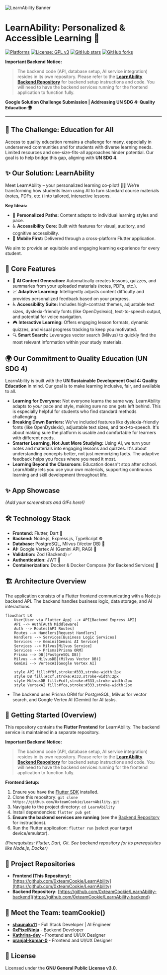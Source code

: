 ![LearnAbility Banner](https://github.com/user-attachments/assets/97f0e1ca-e42a-46ec-a676-7f4500e8b718)

# LearnAbility: Personalized & Accessible Learning 🚀

[![Platforms](https://img.shields.io/badge/Platform-Android%20%7C%20iOS%20%7C%20Web%20%7C%20Desktop-blue?logo=flutter)](https://flutter.dev) [![License: GPL v3](https://img.shields.io/badge/License-GPLv3-blue.svg)](https://www.gnu.org/licenses/gpl-3.0) [![GitHub stars](https://img.shields.io/github/stars/0xteamCookie/LearnAbility?style=social)](https://github.com/0xteamCookie/LearnAbility) [![GitHub forks](https://img.shields.io/github/forks/0xteamCookie/LearnAbility?style=social)](https://github.com/0xteamCookie/LearnAbility)

**Important Backend Notice:**
> The backend code (API, database setup, AI service integration) resides in its own repository. Please refer to the [**LearnAbility Backend Repository**](https://github.com/0xteamCookie/LearnAbility-backend) for backend setup instructions and code. You will need to have the backend services running for the frontend application to function fully.

**Google Solution Challenge Submission | Addressing UN SDG 4: Quality Education 🌍**

---

## 🤔 The Challenge: Education for All

Access to quality education remains a challenge for many, especially in underserved communities and for students with diverse learning needs. Limited resources and one-size-fits-all approaches hinder potential. Our goal is to help bridge this gap, aligning with **UN SDG 4**.

## ✨ Our Solution: LearnAbility

Meet LearnAbility – your personalized learning co-pilot! 🧑‍✈️ We're transforming how students learn using AI to turn standard course materials (notes, PDFs, etc.) into tailored, interactive lessons.

**Key Ideas:**
*   🧠 **Personalized Paths:** Content adapts to individual learning styles and pace.
*   ♿ **Accessibility Core:** Built with features for visual, auditory, and cognitive accessibility.
*   📱 **Mobile First:** Delivered through a cross-platform Flutter application.

We aim to provide an equitable and engaging learning experience for every student.

## 🌟 Core Features

*   🤖 **AI Content Generation:** Automatically creates lessons, quizzes, and summaries from your uploaded materials (notes, PDFs, etc.).
*   📈 **Adaptive Learning:** Intelligently adjusts content difficulty and provides personalized feedback based on your progress.
*   ♿ **Accessibility Suite:** Includes high-contrast themes, adjustable text sizes, dyslexia-friendly fonts (like OpenDyslexic), text-to-speech output, and potential for voice navigation.
*   🎮 **Interactive Learning:** Offers engaging lesson formats, dynamic quizzes, and visual progress tracking to keep you motivated.
*   🔍 **Smart Search:** Leverages vector search (Milvus) to quickly find the most relevant information within your study materials.

## 🌍 Our Commitment to Quality Education (UN SDG 4)

LearnAbility is built with the **UN Sustainable Development Goal 4: Quality Education** in mind. Our goal is to make learning inclusive, fair, and available to all.

*   **Learning for Everyone:** Not everyone learns the same way. LearnAbility adapts to *your* pace and style, making sure no one gets left behind. This is especially helpful for students who find standard methods challenging.
*   **Breaking Down Barriers:** We've included features like dyslexia-friendly fonts (like OpenDyslexic), adjustable text sizes, and text-to-speech. It's about making sure the platform is usable and comfortable for learners with different needs.
*   **Smarter Learning, Not Just More Studying:** Using AI, we turn your notes and materials into engaging lessons and quizzes. It's about understanding concepts better, not just memorizing facts. The adaptive feedback helps you focus where you need it most.
*   **Learning Beyond the Classroom:** Education doesn't stop after school. LearnAbility lets you use your own materials, supporting continuous learning and skill development throughout life.

## ✨ App Showcase

*(Add your screenshots and GIFs here!)*

## 🛠️ Technology Stack

*   **Frontend:** Flutter, Dart 📱
*   **Backend:** Node.js, Express.js, TypeScript ⚙️
*   **Database:** PostgreSQL, Milvus (Vector DB) 💾
*   **AI:** Google Vertex AI (Gemini API, RAG) 🧠
*   **Validation:** Zod (Backend) ✅
*   **Authentication:** JWT 🔑
*   **Containerization:** Docker & Docker Compose (for Backend Services) 🐳

## 🏗️ Architecture Overview

The application consists of a Flutter frontend communicating with a Node.js backend API. The backend handles business logic, data storage, and AI interactions.

```mermaid
flowchart LR
    User[User via Flutter App] --> API[Backend Express API]
    API --> Auth[Auth Middleware]
    Auth --> Routes[API Routes]
    Routes --> Handlers[Request Handlers]
    Handlers --> Services[Business Logic Services]
    Services --> Gemini[Gemini AI Service]
    Services --> Milvus[Milvus Service]
    Services --> Prisma[Prisma ORM]
    Prisma --> DB[(PostgreSQL DB)]
    Milvus --> MilvusDB[(Milvus Vector DB)]
    Gemini --> VertexAI[Google Vertex AI]

    style API fill:#f9f,stroke:#333,stroke-width:2px
    style DB fill:#ccf,stroke:#333,stroke-width:2px
    style MilvusDB fill:#cdf,stroke:#333,stroke-width:2px
    style VertexAI fill:#fca,stroke:#333,stroke-width:2px
```
*   The backend uses Prisma ORM for PostgreSQL, Milvus for vector search, and Google Vertex AI (Gemini) for AI tasks.

## 🚀 Getting Started (Overview)

This repository contains the **Flutter Frontend** for LearnAbility. The backend service is maintained in a separate repository.

**Important Backend Notice:**
> The backend code (API, database setup, AI service integration) resides in its own repository. Please refer to the [**LearnAbility Backend Repository**](https://github.com/0xteamCookie/LearnAbility-backend) for backend setup instructions and code. You will need to have the backend services running for the frontend application to function fully.

**Frontend Setup:**

1.  Ensure you have the [Flutter SDK](https://flutter.dev/) installed.
2.  Clone this repository: `git clone https://github.com/0xteamCookie/LearnAbility.git`
3.  Navigate to the project directory: `cd LearnAbility`
4.  Install dependencies: `flutter pub get`
5.  **Ensure the backend services are running** (see the [Backend Repository](https://github.com/0xteamCookie/LearnAbility-backend) for instructions).
6.  Run the Flutter application: `flutter run` (select your target device/emulator).

*(Prerequisites: Flutter, Dart, Git. See backend repository for its prerequisites like Node.js, Docker)*

## 🔗 Project Repositories

*   **Frontend (This Repository):** [https://github.com/0xteamCookie/LearnAbility](https://github.com/0xteamCookie/LearnAbility)
*   **Backend Repository:** [https://github.com/0xteamCookie/LearnAbility-backend](https://github.com/0xteamCookie/LearnAbility-backend)

## 🍪 Meet the Team: teamCookie()

*   **[shaunakc11](https://github.com/shaunakc11)** - Full Stack Developer | AI Engineer
*   **[0xPixelNinja](https://github.com/0xPixelNinja)** - Backend Developer
*   **[Kathrina-dev](https://github.com/Kathrina-dev)** - Frontend and UI/UX Designer
*   **[pranjal-kumar-0](https://github.com/pranjal-kumar-0)** - Frontend and UI/UX Designer

## 📜 License

Licensed under the **GNU General Public License v3.0**.
